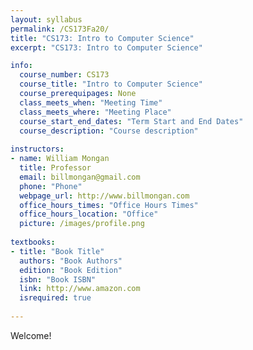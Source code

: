 ```yaml
---
layout: syllabus
permalink: /CS173Fa20/
title: "CS173: Intro to Computer Science"
excerpt: "CS173: Intro to Computer Science"

info:
  course_number: CS173
  course_title: "Intro to Computer Science"
  course_prerequipages: None
  class_meets_when: "Meeting Time"
  class_meets_where: "Meeting Place"
  course_start_end_dates: "Term Start and End Dates"
  course_description: "Course description"
  
instructors:
- name: William Mongan
  title: Professor
  email: billmongan@gmail.com
  phone: "Phone"
  webpage_url: http://www.billmongan.com
  office_hours_times: "Office Hours Times"
  office_hours_location: "Office"
  picture: /images/profile.png
  
textbooks:
- title: "Book Title"
  authors: "Book Authors"
  edition: "Book Edition"
  isbn: "Book ISBN"
  link: http://www.amazon.com
  isrequired: true  
    
---
```


Welcome!